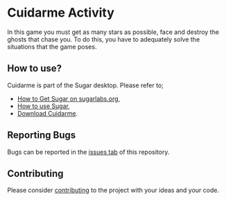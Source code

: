 # Cuidarme Activity #

In this game you must get as many stars as possible, face and destroy the ghosts that chase you. To do this, you have to adequately solve the situations that the game poses.

How to use?
-----------

Cuidarme is part of the Sugar desktop.  Please refer to;

* [How to Get Sugar on sugarlabs.org](https://sugarlabs.org/),
* [How to use Sugar](https://help.sugarlabs.org/),
* [Download Cuidarme](https://activities.sugarlabs.org/en-US/sugar/addon/4676).

Reporting Bugs
--------------

Bugs can be reported in the
[issues tab](https://github.com/sugarlabs/cuidarme-activity/issues)
of this repository.

Contributing
------------

Please consider [contributing](https://github.com/sugarlabs/sugar-docs/blob/master/src/contributing.md) to the project with your ideas and your code.
